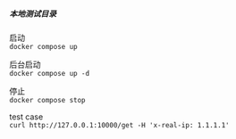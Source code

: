 ##### 本地测试目录

启动  
`docker compose up`

后台启动    
`docker compose up -d`

停止  
`docker compose stop`

test case   
`curl http://127.0.0.1:10000/get -H 'x-real-ip: 1.1.1.1'`
